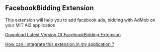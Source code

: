 ## FacebookBidding Extension

This extension will help you to add facebook ads, bidding with AdMob on your MIT AI2 application. 

[Download Latest Version Of FacebookBidding Extension](https://github.com/oseamiya/AdmobExtension/raw/main/facebook-bidding/out/com.oseamiya.facebookbidding.aix)

[How can i integrate this extension in my application ?](https://community.appinventor.mit.edu/t/free-admob-extension-add-different-types-of-android-ads-in-your-application/45216?u=oseamiya)

